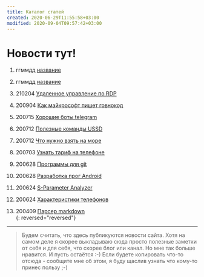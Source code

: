 ```yaml
---
title: Каталог статей
created: 2020-06-29T11:55:58+03:00
modified: 2020-09-04T09:57:42+03:00
---
```


# Новости тут!

1. ггммдд [название](./)
1. ггммдд [название](./)
1. 210204 [Удаленное управление по RDP](./210204-RDP.md)

1. 200904 [Как майкрософт пишет говнокод](200904_microsoft_говнокод.md)
1. 200715 [Хорошие боты telegram](200715_tg_bots.md)
1. 200712 [Полезные команды USSD](200712_ussd_команды.md)
1. 200712 [Что нужно взять на море](200712_взять_на_море.md)
1. 200703 [Узнать тариф на телефоне](200703_узнать_тариф.md)  

1. 200628 [Программы для git](./200628_программы_для_git.md)  
1. 200628 [Разработка прог Android](../code/200628_android_разработка.md)  
1. 200624 [S-Parameter Analyzer](./200624_spa.md)  
1. 200624 [Характеристики телефонов](./200624_характеристики_телефонов.md)  
1. 200409 [Парсер markdown](./200409_md_to_html.md)  
{: reversed="reversed"}


***

> Будем считать, что здесь публикуются новости сайта. Хотя на самом деле я скорее выкладываю сюда просто полезные заметки от себя и для себя, что скорее блог или канал. Но мне так больше нравится. И пусть остаётся :-)
> Если будете копировать что-то отсюда - сообщите мне об этом, я буду щаслив узнать что кому-то принес пользу ;-)
